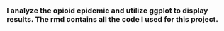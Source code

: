 ### I analyze the opioid epidemic and utilize ggplot to display results. The rmd contains all the code I used for this project.
